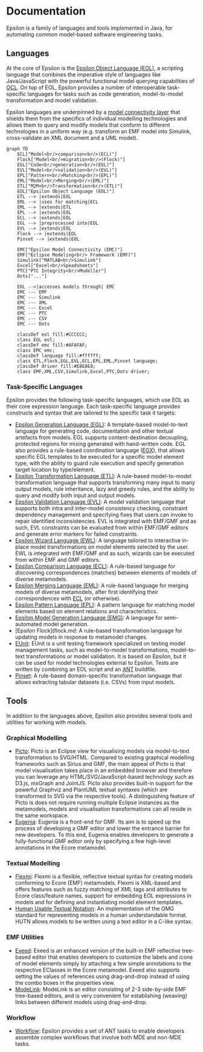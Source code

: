 # Documentation

Epsilon is a family of languages and tools implemented in Java, for automating common model-based software engineering tasks.

## Languages

At the core of Epsilon is the [Epsilon Object Language (EOL)](eol.md), a scripting language that combines the imperative style of languages like Java/JavaScript with the powerful functional model querying capabilities of [OCL](). On top of EOL, Epsilon provides a number of interoperable task-specific languages for tasks such as code generation, model-to-model transformation and model validation.

Epsilon languages are underpinned by a [model connectivity layer](emc.md) that shields them from the specifics of individual modelling technologies and allows them to query and modify models that conform to different technologies in a uniform way (e.g. transform an EMF model into Simulink, cross-validate an XML document and a UML model).

```mermaid
graph TD
	ECL["Model<br/>comparison<br/>(ECL)"]
	Flock["Model<br/>migration<br/>(Flock)"]
	EGL["Code<br/>generation<br/>(EGL)"]
	EVL["Model<br/>validation<br/>(EVL)"]
	EPL["Pattern<br/>Matching<br/>(EPL)"]
	EML["Model<br/>Merging<br/>(EML)"]
	ETL["M2M<br/>Transformation<br/>(ETL)"]
	EOL["Epsilon Object Language (EOL)"]
	ETL --> |extends|EOL
	EML --> |uses for matching|ECL
	EML --> |extends|ETL
	EPL --> |extends|EOL
	ECL --> |extends|EOL
	EGL --> |preprocessed into|EOL
	EVL --> |extends|EOL
	Flock --> |extends|EOL
	Pinset --> |extends|EOL

	EMC["Epsilon Model Connectivity (EMC)"]
	EMF["Eclipse Modeling<br/> Framework (EMF)"]
	Simulink["MATLAB<br/>Simulink"]
	Excel["Excel<br/>Speadsheets"]
	PTC["PTC Integrity<br/>Modeller"]
	Dots["..."]

	EOL -->|accesses models through| EMC
	EMC --- EMF
	EMC --- Simulink
	EMC --- XML
	EMC --- Excel
	EMC --- PTC
	EMC --- CSV
	EMC --- Dots

	classDef eol fill:#CCCCCC;
	class EOL eol;
	classDef emc fill:#AFAFAF;
	class EMC emc;
	classDef language fill:#ffffff;
	class ETL,Flock,EGL,EVL,ECL,EPL,EML,Pinset language;
	classDef driver fill:#E8E8E8;
	class EMF,XML,CSV,Simulink,Excel,PTC,Dots driver;
```

### Task-Specific Languages

Epsilon provides the following task-specific languages, which use EOL as their core expression language. Each task-specific language provides constructs and syntax that are tailored to the specific task it targets:

-   [Epsilon Generation Language (EGL)](egl.md): A template-based model-to-text language for generating code, documentation and other textual artefacts from models. EGL supports content-destination decoupling, protected regions for mixing generated with hand-written code. EGL also provides a rule-based coordination language ([EGX](egx)), that allows specific EGL templates to be executed for a specific model element type, with the ability to guard rule execution and specify generation target location by type/element.
-   [Epsilon Transformation Language (ETL)](etl.md): A rule-based model-to-model transformation language that supports transforming many input to many output models, rule inheritance, lazy and greedy rules, and the ability to query and modify both input and output models.
-   [Epsilon Validation Language (EVL)](evl.md): A model validation language that supports both intra and inter-model consistency checking, constraint dependency management and specifying fixes that users can invoke to repair identified inconsistencies. EVL is integrated with EMF/GMF and as such, EVL constraints can be evaluated from within EMF/GMF editors and generate error markers for failed constraints.
-   [Epsilon Wizard Language (EWL)](ewl.md): A language tailored to interactive in-place model transformations on model elements selected by the user. EWL is integrated with EMF/GMF and as such, wizards can be executed from within EMF and GMF editors.
-   [Epsilon Comparison Language (ECL)](ecl.md): A rule-based language for discovering correspondences (matches) between elements of models of diverse metamodels.
-   [Epsilon Merging Language (EML)](eml.md): A rule-based language for merging models of diverse metamodels, after first identifying their correspondences with [ECL](ecl) (or otherwise).
-   [Epsilon Pattern Language (EPL)](epl.md): A pattern language for matching model elements based on element relations and characteristics.
-   [Epsilon Model Generation Language (EMG)](emg.md): A language for semi-automated model generation.
-   [Epsilon Flock](flock.md: A rule-based transformation language for updating models in response to metamodel changes.
-   [EUnit](eunit.md): EUnit is a unit testing framework specialized on testing model management tasks, such as model-to-model transformations, model-to-text transformations or model validation. It is based on Epsilon, but it can be used for model technologies external to Epsilon. Tests are written by combining an EOL script and an [ANT](workflow) buildfile.
- [Pinset](pinset/index.md): A rule-based domain-specific transformation language that allows extracting tabular datasets (i.e. CSVs) from input models.

## Tools

In addition to the languages above, Epsilon also provides several tools
and utilities for working with models.

### Graphical Modelling

- [Picto](picto/index.md): Picto is an Eclipse view for visualising models via model-to-text transformation to SVG/HTML. Compared to existing graphical modelling frameworks such as Sirius and GMF, the main appeal of Picto is that model visualisation takes place in an embedded browser and therefore you can leverage any HTML/SVG/JavaScript-based technology such as D3.js, mxGraph and JointJS. Picto also provides built-in support for the powerful Graphviz and PlantUML textual syntaxes (which are transformed to SVG via the respective tools). A distinguishing feature of Picto is does not require running multiple Eclipse instances as the metamodels, models and visualisation transformations can all reside in the same workspace.
- [Eugenia](eugenia/index.md): Eugenia is a front-end for GMF. Its aim is to speed up the process of developing a GMF editor and lower the entrance barrier for new developers. To this end, Eugenia enables developers to generate a fully-functional GMF editor only by specifying a few high-level annotations in the Ecore metamodel.

### Textual Modelling

- [Flexmi](flexmi/index.md): Flexmi is a flexible, reflective textual syntax for creating models conforming to Ecore (EMF) metamodels. Flexmi is XML-based and offers features such as fuzzy matching of XML tags and attributes to Ecore class/feature names, support for embedding EOL expressions in models and for defining and instantiating model element templates.
- [Human Usable Textual Notation](hutn.md): An implementation of the OMG standard for representing models in a human understandable format. HUTN allows models to be written using a text editor in a C-like syntax.

### EMF Utilities

- [Exeed](exeed/index.md): Exeed is an enhanced version of the built-in EMF reflective tree-based editor that enables developers to customize the labels and icons of model elements simply by attaching a few simple annotations to the respective EClasses in the Ecore metamodel. Exeed also supports setting the values of references using drag-and-drop instead of using the combo boxes in the properties view.
- [ModeLink](modelink/index.md): ModeLink is an editor consisting of 2-3 side-by-side EMF tree-based editors, and is very convenient for establishing (weaving) links between different models using drag-and-drop.

### Workflow

- [Workflow](workflow.md): Epsilon provides a set of ANT tasks to enable developers assemble complex workflows that involve both MDE and non-MDE tasks.
